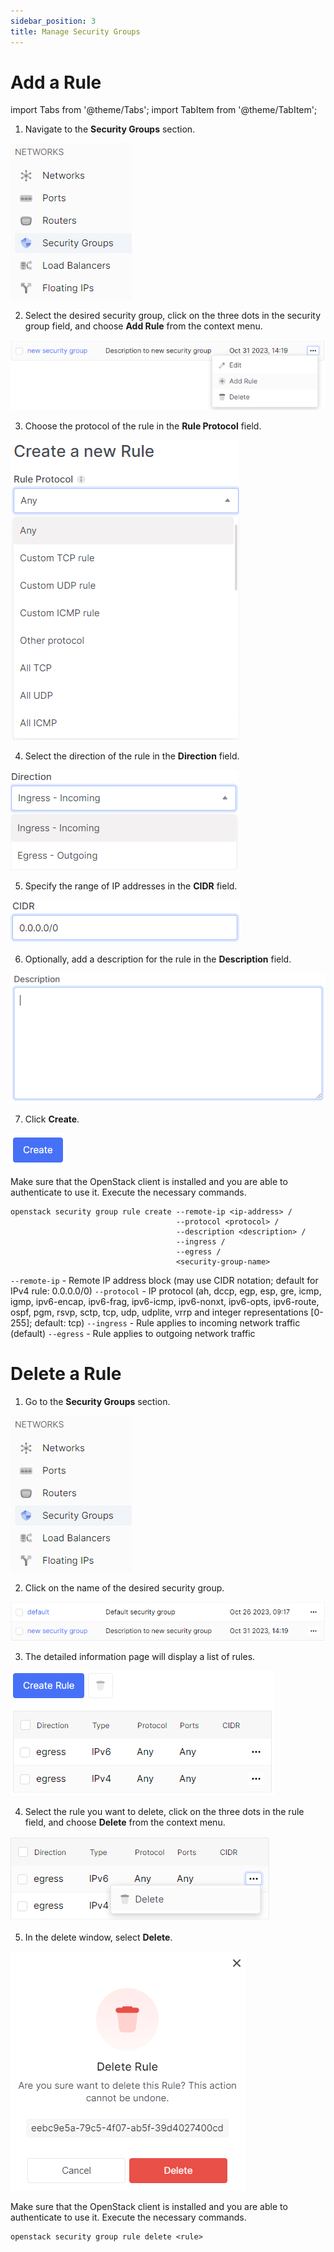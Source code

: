 ```yaml
---
sidebar_position: 3
title: Manage Security Groups
---
```


# Add a Rule

import Tabs from '@theme/Tabs';
import TabItem from '@theme/TabItem';

<Tabs>
<TabItem value="personal-area" label="Personal Area" default>

1. Navigate to the **Security Groups** section.

![](../../img/security-group/17.png)

2. Select the desired security group, click on the three dots in the security group field, and choose **Add Rule** from the context menu.

![](../../img/security-group/8.png)

3. Choose the protocol of the rule in the **Rule Protocol** field.

![](../../img/security-group/9.png)

4. Select the direction of the rule in the **Direction** field.

![](../../img/security-group/10.png)

5. Specify the range of IP addresses in the **CIDR** field.

![](../../img/security-group/11.png)

6. Optionally, add a description for the rule in the **Description** field.

![](../../img/security-group/12.png)

7. Click **Create**.

![](../../img/security-group/4.png)

</TabItem>
<TabItem value="openstack" label="Openstack CLI">

Make sure that the OpenStack client is installed and you are able to authenticate to use it. Execute the necessary commands.
    
```
openstack security group rule create --remote-ip <ip-address> /
                                     --protocol <protocol> /
                                     --description <description> /
                                     --ingress /
                                     --egress /
                                     <security-group-name>    
```

`--remote-ip` - Remote IP address block (may use CIDR notation; default for IPv4 rule: 0.0.0.0/0)
`--protocol` - IP protocol (ah, dccp, egp, esp, gre, icmp, igmp, ipv6-encap, ipv6-frag, ipv6-icmp, ipv6-nonxt, ipv6-opts, ipv6-route, ospf, pgm, rsvp, sctp, tcp, udp, udplite, vrrp and integer representations [0-255]; default: tcp)
`--ingress` - Rule applies to incoming network traffic (default)
`--egress` - Rule applies to outgoing network traffic

</TabItem>
</Tabs>

<Tabs>
<TabItem value="personal-area" label="Personal Area" default>

# Delete a Rule

1. Go to the **Security Groups** section.

![](../../img/security-group/17.png)

2. Click on the name of the desired security group.

![](../../img/security-group/18.png)

3. The detailed information page will display a list of rules.

![](../../img/security-group/15.png)

4. Select the rule you want to delete, click on the three dots in the rule field, and choose **Delete** from the context menu.

![](../../img/security-group/16.png)

5. In the delete window, select **Delete**.

![](../../img/security-group/19.png)

</TabItem>
<TabItem value="openstack" label="Openstack CLI">

Make sure that the OpenStack client is installed and you are able to authenticate to use it. Execute the necessary commands.
    
```
openstack security group rule delete <rule>
```

</TabItem>
</Tabs>

